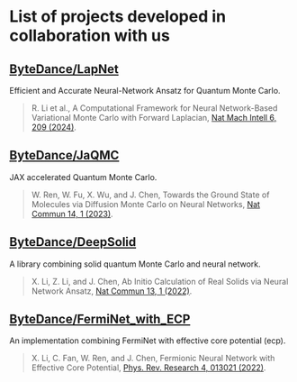 # List of projects developed in collaboration with us

## [ByteDance/LapNet](https://github.com/bytedance/LapNet)

Efficient and Accurate Neural-Network Ansatz for Quantum Monte Carlo.

> R. Li et al., A Computational Framework for Neural Network-Based Variational Monte Carlo with Forward Laplacian, [Nat Mach Intell 6, 209 (2024)](https://doi.org/10.1038/s42256-024-00794-x).

## [ByteDance/JaQMC](https://github.com/bytedance/jaqmc)

JAX accelerated Quantum Monte Carlo.

> W. Ren, W. Fu, X. Wu, and J. Chen, Towards the Ground State of Molecules via Diffusion Monte Carlo on Neural Networks, [Nat Commun 14, 1 (2023)](https://doi.org/10.1038/s41467-023-37609-3).

## [ByteDance/DeepSolid](https://github.com/bytedance/deepsolid)

A library combining solid quantum Monte Carlo and neural network. 

> X. Li, Z. Li, and J. Chen, Ab Initio Calculation of Real Solids via Neural Network Ansatz, [Nat Commun 13, 1 (2022)](https://doi.org/10.1038/s41467-022-35627-1).

## [ByteDance/FermiNet_with_ECP](https://github.com/bytedance/FermiNet_with_ECP)

An implementation combining FermiNet with effective core potential (ecp).

> X. Li, C. Fan, W. Ren, and J. Chen, Fermionic Neural Network with Effective Core Potential, [Phys. Rev. Research 4, 013021 (2022)](https://doi.org/10.1103/PhysRevResearch.4.013021).
